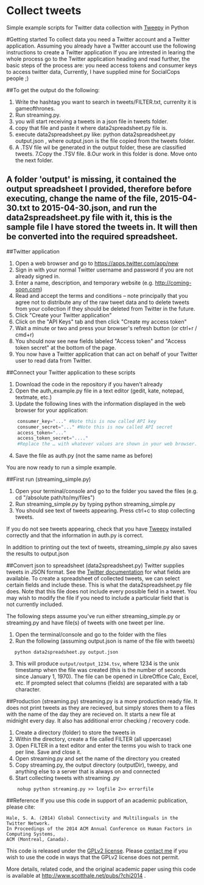Collect tweets
==============

Simple example scripts for Twitter data collection with [Tweepy](http://www.github.com/tweepy/tweepy) in Python

#Getting started
To collect data you need a Twitter account and a Twitter application. Assuming you already have a Twitter account use the following instructions to create a Twitter application
If you are intrested in learing the whole process go to the Twitter application heading and read further, the basic steps of the process are:
you need access tokens and consumer keys to access twitter data, Currently, I have supplied mine for SocialCops people ;)

##To get the output do the following:
1. Write the hashtag you want to search in tweets/FILTER.txt, currenlty it is gameofthrones.
2. Run streaming.py.
3. you will start receiving a tweets in a json file in tweets folder.
4. copy that file and paste it where data2spreadsheet.py file is.
5. execute data2spreadsheet.py like:
    python data2spreadsheet.py output.json    , where output.json is the file copied from the tweets folder.
6. A .TSV file wil be generated in the output folder, these are classified tweets.
7.Copy the .TSV file.
8.Our work in this folder is done. Move onto the next folder.
## A folder 'output' is missing, it contained the output spreadsheet I provided, therefore before executing, change the name of the file, 2015-04-30.txt to 2015-04-30.json, and run the data2spreadsheet.py file with it, this is the sample file I have stored the tweets in. It will then be converted into the required spreadsheet.

##Twitter application

1. Open a web browser and go to https://apps.twitter.com/app/new
2. Sign in with your normal Twitter username and password if you are not already signed in.
3. Enter a name, description, and temporary website (e.g. http://coming-soon.com)
4. Read and accept the terms and conditions – note principally that you agree not to distribute any of the raw tweet data and to delete tweets from your collection if they should be deleted from Twitter in the future.
5. Click "Create your Twitter application"
6. Click on the "API Keys" tab and then click "Create my access token"
7. Wait a minute or two and press your browser's refresh button (or ctrl+r / cmd+r)
8. You should now see new fields labeled "Access token" and "Access token secret" at the bottom of the page.
9. You now have a Twitter application that can act on behalf of your Twitter user to read data from Twitter.

##Connect your Twitter application to these scripts
1. Download the code in the repository if you haven't already
2. Open the auth_example.py file in a text editor (gedit, kate, notepad, textmate, etc.)
3. Update the following lines with the information displayed in the web browser for your application: 

```python
    consumer_key="..." #Note this is now called API key	
    consumer_secret="..." #Note this is now called API secret
    access_token="..." 
    access_token_secret="...."
    #Replace the … with whatever values are shown in your web browser. Be sure to keep the quotation marks.
```

4. Save the file as auth.py (not the same name as before)

You are now ready to run a simple example.

##First run (streaming_simple.py)
1. Open your terminal/console and go to the folder you saved the files (e.g. cd "/absolute path/to/my/files")
2. Run streaming_simple.py by typing
   python streaming_simple.py
3. You should see text of tweets appearing. Press ctrl+c to stop collecting tweets.

If you do not see tweets appearing, check that you have [Tweepy](http://www.github.com/tweepy/tweepy) installed correctly and that the information in auth.py is correct.

In addition to printing out the text of tweets, streaming_simple.py also saves the results to output.json

##Convert json to spreadsheet (data2spreadsheet.py)
Twitter supplies tweets in JSON format. See the [Twitter documentation](https://dev.twitter.com/docs/platform-objects/tweets) for what fields are available. To create a spreadsheet of collected tweets, we can select certain fields and include these. This is what the data2spreadsheet.py file does. Note that this file does not include every possible field in a tweet. You may wish to modify the file if you need to include a particular field that is not currently included.

The following steps assume you've run either streaming_simple.py or streaming.py and have file(s) of tweets with one tweet per line.

1. Open the terminal/console and go to the folder with the files
2. Run the following (assuming output.json is name of the file with tweets)
```
   python data2spreadsheet.py output.json
```
3. This will produce ``output/output_1234.tsv``,  where 1234 is the unix timestamp when the file was created (this is the number of seconds since January 1, 1970). The file can be opened in LibreOffice Calc, Excel, etc. If prompted select that columns (fields) are separated with a tab character.

##Production (streaming.py)
streaming.py is a more production ready file. It does not print tweets as they are recieved, but simply stores them to a files with the name of the day they are recieved on. It starts a new file at midnight every day. It also has additional error checking / recovery code.

1. Create a directory (folder) to store the tweets in
2. Within the directory, create a file called FILTER (all uppercase)
3. Open FILTER in a text editor and enter the terms you wish to track one per line. Save and close it.
4. Open streaming.py and set the name of the directory you created
5. Copy streaming.py, the output directory (outputDir), tweepy, and anything else to a server that is always on and connected
6. Start collecting tweets with streaming .py
```
    nohup python streaming.py >> logfile 2>> errorfile
```    

##Reference
If you use this code in support of an academic publication, please cite:
   
    Hale, S. A. (2014) Global Connectivity and Multilinguals in the Twitter Network. 
    In Proceedings of the 2014 ACM Annual Conference on Human Factors in Computing Systems, 
    ACM (Montreal, Canada).

  
This code is released under the [GPLv2 license](http://www.gnu.org/licenses/gpl-2.0.html). Please [contact me](http://www.scotthale.net/blog/?page_id=9) if you wish to use the code in ways that the GPLv2 license does not permit.

More details, related code, and the original academic paper using this code is available at http://www.scotthale.net/pubs/?chi2014 .
